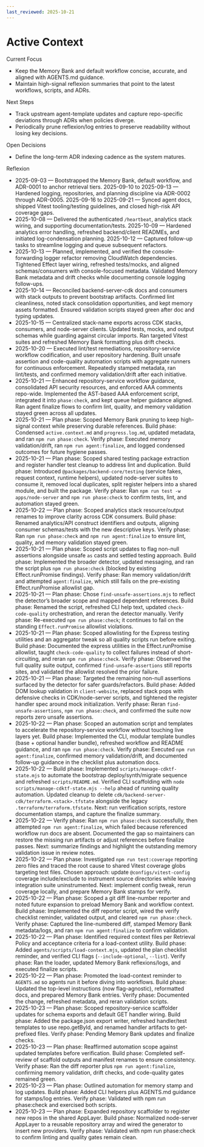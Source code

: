 ```yaml
---
last_reviewed: 2025-10-21
---
```


# Active Context

Current Focus

- Keep the Memory Bank and default workflow concise, accurate, and aligned with AGENTS.md guidance.
- Maintain high-signal reflexion summaries that point to the latest workflows, scripts, and ADRs.

Next Steps

- Track upstream agent-template updates and capture repo-specific deviations through ADRs when policies diverge.
- Periodically prune reflexion/log entries to preserve readability without losing key decisions.

Open Decisions

- Define the long-term ADR indexing cadence as the system matures.

Reflexion

- 2025-09-03 — Bootstrapped the Memory Bank, default workflow, and ADR-0001 to anchor retrieval tiers.
  2025-09-10 to 2025-09-13 — Hardened logging, repositories, and planning discipline via ADR-0002 through ADR-0005.
  2025-09-16 to 2025-09-21 — Synced agent docs, shipped Vitest tooling/testing guidelines, and closed high-risk API coverage gaps.
- 2025-10-08 — Delivered the authenticated `/heartbeat`, analytics stack wiring, and supporting documentation/tests.
  2025-10-09 — Hardened analytics error handling, refreshed backend/client READMEs, and initiated log-condensation planning.
  2025-10-12 — Captured follow-up tasks to streamline logging and queue subsequent refactors.
- 2025-10-13 — Planned, implemented, and verified the console-forwarding logger refactor removing CloudWatch dependencies.
  Tightened Effect layer wiring, refreshed tests/mocks, and aligned schemas/consumers with console-focused metadata.
  Validated Memory Bank metadata and drift checks while documenting console logging follow-ups.
- 2025-10-14 — Reconciled backend-server-cdk docs and consumers with stack outputs to prevent bootstrap artifacts.
  Confirmed lint cleanliness, noted stack consolidation opportunities, and kept memory assets formatted.
  Ensured validation scripts stayed green after doc and typing updates.
- 2025-10-15 — Centralized stack-name exports across CDK stacks, consumers, and node-server clients.
  Updated tests, mocks, and output schemas while guarding against circular imports.
  Ran targeted Vitest suites and refreshed Memory Bank formatting plus drift checks.
- 2025-10-20 — Executed lint/test remediations, repository-service workflow codification, and user repository hardening.
  Built unsafe assertion and code-quality automation scripts with aggregate runners for continuous enforcement.
  Repeatedly stamped metadata, ran lint/tests, and confirmed memory validation/drift after each initiative.
- 2025-10-21 — Enhanced repository-service workflow guidance, consolidated API security resources, and enforced AAA comments repo-wide.
  Implemented the AST-based AAA enforcement script, integrated it into `phase:check`, and kept queue helper guidance aligned.
  Ran agent finalize flows to confirm lint, quality, and memory validation stayed green across all updates.
- 2025-10-21 — Plan phase: Scoped Memory Bank pruning to keep high-signal context while preserving durable references.
  Build phase: Condensed `active.context.md` and `progress.log.md`, updated metadata, and ran `npm run phase:check`.
  Verify phase: Executed memory validation/drift, ran `npm run agent:finalize`, and logged condensed outcomes for future hygiene passes.
- 2025-10-21 — Plan phase: Scoped shared testing package extraction and register handler test cleanup to address lint and duplication.
  Build phase: Introduced `@packages/backend-core/testing` (service fakes, request context, runtime helpers), updated node-server suites to consume it, removed local duplicates, split register helpers into a shared module, and built the package.
  Verify phase: Ran `npm run test -w apps/node-server` and `npm run phase:check` to confirm tests, lint, and automation stayed green.
- 2025-10-22 — Plan phase: Scoped analytics stack resource/output renames to improve clarity across CDK consumers.
  Build phase: Renamed analytics/API construct identifiers and outputs, aligning consumer schemas/tests with the new descriptive keys.
  Verify phase: Ran `npm run phase:check` and `npm run agent:finalize` to ensure lint, quality, and memory validation stayed green.
- 2025-10-21 — Plan phase: Scoped script updates to flag non-null assertions alongside unsafe `as` casts and settled testing approach.
  Build phase: Implemented the broader detector, updated messaging, and ran the script plus `npm run phase:check` (blocked by existing Effect.runPromise findings).
  Verify phase: Ran memory validation/drift and attempted `agent:finalize`, which still fails on the pre-existing Effect.runPromise allowlist gap.
- 2025-10-21 — Plan phase: Chose `find-unsafe-assertions.mjs` to reflect the detector’s broader scope and mapped dependent references.
  Build phase: Renamed the script, refreshed CLI help text, updated `check-code-quality` orchestration, and reran the detector manually.
  Verify phase: Re-executed `npm run phase:check`; it continues to fail on the standing `Effect.runPromise` allowlist violations.
- 2025-10-21 — Plan phase: Scoped allowlisting for the Express testing utilities and an aggregator tweak so all quality scripts run before exiting.
  Build phase: Documented the express utilities in the Effect.runPromise allowlist, taught `check-code-quality` to collect failures instead of short-circuiting, and reran `npm run phase:check`.
  Verify phase: Observed the full quality suite output, confirmed `find-unsafe-assertions` still reports sites, and validated the allowlist resolved the prior failure.
- 2025-10-21 — Plan phase: Targeted the remaining non-null assertions surfaced by the detector for safer guards/refactors.
  Build phase: Added DOM lookup validation in `client-website`, replaced stack pops with defensive checks in CDK/node-server scripts, and tightened the register handler spec around mock initialization.
  Verify phase: Reran `find-unsafe-assertions`, `npm run phase:check`, and confirmed the suite now reports zero unsafe assertions.
- 2025-10-22 — Plan phase: Scoped an automation script and templates to accelerate the repository-service workflow without touching live layers yet.
  Build phase: Implemented the CLI, modular template bundles (base + optional handler bundle), refreshed workflow and README guidance, and ran `npm run phase:check`.
  Verify phase: Executed `npm run agent:finalize`, confirmed memory validation/drift, and documented follow-up guidance in the checklist plus automation docs.
- 2025-10-22 — Build phase: Implemented `scripts/manage-cdktf-state.mjs` to automate the bootstrap deploy/synth/migrate sequence and refreshed `scripts/README.md`.
  Verified CLI scaffolding with `node scripts/manage-cdktf-state.mjs --help` ahead of running quality automation.
  Updated cleanup to delete `cdk/backend-server-cdk/terraform.<stack>.tfstate` alongside the legacy `.terraform/terraform.tfstate`.
  Next: run verification scripts, restore documentation stamps, and capture the finalize summary.
- 2025-10-22 — Verify phase: Ran `npm run phase:check` successfully, then attempted `npm run agent:finalize`, which failed because referenced workflow run docs are absent.
  Documented the gap so maintainers can restore the missing run artifacts or adjust references before finalize passes.
  Next: summarize findings and highlight the outstanding memory validation issue in review notes.
- 2025-10-22 — Plan phase: Investigated `npm run test:coverage` reporting zero files and traced the root cause to shared Vitest coverage globs targeting test files.
  Chosen approach: update `@configs/vitest-config` coverage include/exclude to instrument source directories while leaving integration suite uninstrumented.
  Next: implement config tweak, rerun coverage locally, and prepare Memory Bank stamps for verify.
- 2025-10-22 — Plan phase: Scoped a git diff line-number reporter and noted future expansion to preload Memory Bank and workflow context.
  Build phase: Implemented the diff reporter script, wired the verify checklist reminder, validated output, and cleared `npm run phase:check`.
  Verify phase: Captured the line-numbered diff, stamped Memory Bank metadata/logs, and ran `npm run agent:finalize` to confirm validation.
- 2025-10-22 — Plan phase: Identified required context files per Retrieval Policy and acceptance criteria for a load-context utility.
  Build phase: Added `agents/scripts/load-context.mjs`, updated the plan checklist reminder, and verified CLI flags (`--include-optional`, `--list`).
  Verify phase: Ran the loader, updated Memory Bank reflexions/logs, and executed finalize scripts.
- 2025-10-22 — Plan phase: Promoted the load-context reminder to `AGENTS.md` so agents run it before diving into workflows.
  Build phase: Updated the top-level instructions (now flag-agnostic), reformatted docs, and prepared Memory Bank entries.
  Verify phase: Documented the change, refreshed metadata, and reran validation scripts.
- 2025-10-23 — Plan phase: Scoped repository-service scaffolder updates for schema exports and default GET handler wiring.
  Build phase: Added the package.json export writer, refreshed handler/test templates to use repo.getById, and renamed handler artifacts to get-prefixed files.
  Verify phase: Pending Memory Bank updates and finalize checks.
- 2025-10-23 — Plan phase: Reaffirmed automation scope against updated templates before verification.
  Build phase: Completed self-review of scaffold outputs and manifest renames to ensure consistency.
  Verify phase: Ran the diff reporter plus `npm run agent:finalize`, confirming memory validation, drift checks, and code-quality gates remained green.
- 2025-10-23 — Plan phase: Outlined automation for memory stamp and log updates.
  Build phase: Added CLI helpers plus AGENTS.md guidance for stamps/log entries.
  Verify phase: Validated with npm run phase:check and exercised both scripts.
- 2025-10-23 — Plan phase: Expanded repository scaffolder to register new repos in the shared AppLayer.
  Build phase: Normalized node-server AppLayer to a reusable repository array and wired the generator to insert new providers.
  Verify phase: Validated with npm run phase:check to confirm linting and quality gates remain clean.
